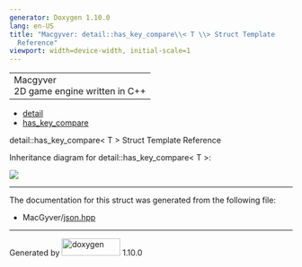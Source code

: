 ```yaml
---
generator: Doxygen 1.10.0
lang: en-US
title: "Macgyver: detail::has_key_compare\\< T \\> Struct Template
  Reference"
viewport: width=device-width, initial-scale=1
---
```


<div id="top">

<div id="titlearea">

<table data-cellspacing="0" data-cellpadding="0">
<colgroup>
<col style="width: 100%" />
</colgroup>
<tbody>
<tr id="projectrow" class="odd">
<td id="projectalign"><div id="projectname">
Macgyver
</div>
<div id="projectbrief">
2D game engine written in C++
</div></td>
</tr>
</tbody>
</table>

</div>

<div id="main-nav">

</div>

<div id="nav-path" class="navpath">

- <a href="namespacedetail.html" class="el">detail</a>
- <a href="structdetail_1_1has__key__compare.html"
  class="el">has_key_compare</a>

</div>

</div>

<div class="header">

<div class="headertitle">

<div class="title">

detail::has_key_compare\< T \> Struct Template Reference

</div>

</div>

</div>

<div class="contents">

<div class="dynheader">

Inheritance diagram for detail::has_key_compare\< T \>:

</div>

<div class="dyncontent">

<div class="center">

![](structdetail_1_1has__key__compare.png)

</div>

</div>

------------------------------------------------------------------------

The documentation for this struct was generated from the following file:

- MacGyver/<a href="json_8hpp_source.html" class="el">json.hpp</a>

</div>

------------------------------------------------------------------------

<span class="small">Generated
by [<img src="doxygen.svg" class="footer" width="104" height="31"
alt="doxygen" />](https://www.doxygen.org/index.html) 1.10.0</span>
